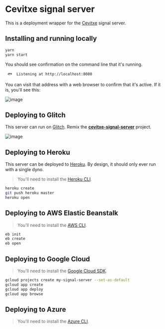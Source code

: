 ﻿# Cevitxe signal server

This is a deployment wrapper for the [Cevitxe](https://github.com/DevResults/cevitxe) signal server.

## Installing and running locally

```bash
yarn
yarn start
```

You should see confirmation on the command line that it's running.

```
 🐟  Listening at http://localhost:8080
```

You can visit that address with a web browser to confirm that it's active. If it is, you'll see this:

![image](https://user-images.githubusercontent.com/2136620/68671483-b37b9f00-054f-11ea-8043-c5f028e38ef2.png)

## Deploying to Glitch

This server can run on [Glitch](https://glitch.com). Remix the
[**cevitxe-signal-server**](https://glitch.com/edit/#!/cevitxe-signal-server) project.

![image](https://user-images.githubusercontent.com/2136620/68673397-ef186800-0553-11ea-9840-45963ad4c18d.png)

## Deploying to Heroku

This server can be deployed to [Heroku](https://heroku.com). By design, it should only ever run with a single dyno.

> You'll need to install the [Heroku CLI](https://devcenter.heroku.com/articles/heroku-cli).

```bash
heroku create
git push heroku master
heroku open
```

## Deploying to AWS Elastic Beanstalk

> You'll need to install the [AWS CLI](https://docs.aws.amazon.com/cli/latest/userguide/install-cliv1.html).

```bash
eb init
eb create
eb open
```

## Deploying to Google Cloud

> You'll need to install the [Google Cloud SDK](https://cloud.google.com/sdk/docs/).

```bash
gcloud projects create my-signal-server --set-as-default
gcloud app create
gcloud app deploy
gcloud app browse
```

## Deploying to Azure

> You'll need to install the [Azure CLI](https://docs.microsoft.com/en-us/cli/azure/install-azure-cli?view=azure-cli-latest).

```bash

```

